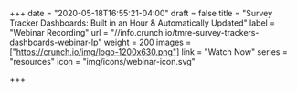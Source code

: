+++
date = "2020-05-18T16:55:21-04:00"
draft = false
title = "Survey Tracker Dashboards: Built in an Hour & Automatically Updated"
label = "Webinar Recording"
url = "//info.crunch.io/tmre-survey-trackers-dashboards-webinar-lp"
weight = 200
images = ["https://crunch.io/img/logo-1200x630.png"]
link = "Watch Now"
series = "resources"
icon = "img/icons/webinar-icon.svg"

+++
